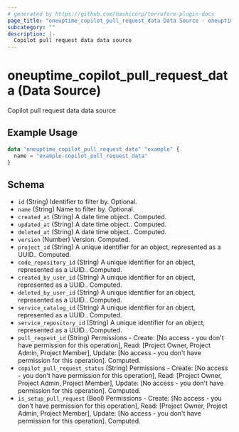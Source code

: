 ```yaml
---
# generated by https://github.com/hashicorp/terraform-plugin-docs
page_title: "oneuptime_copilot_pull_request_data Data Source - oneuptime"
subcategory: ""
description: |-
  Copilot pull request data data source
---
```


# oneuptime_copilot_pull_request_data (Data Source)

Copilot pull request data data source

## Example Usage

```terraform
data "oneuptime_copilot_pull_request_data" "example" {
  name = "example-copilot_pull_request_data"
}
```

## Schema

- `id` (String) Identifier to filter by. Optional.
- `name` (String) Name to filter by. Optional.
- `created_at` (String) A date time object.. Computed.
- `updated_at` (String) A date time object.. Computed.
- `deleted_at` (String) A date time object.. Computed.
- `version` (Number) Version. Computed.
- `project_id` (String) A unique identifier for an object, represented as a UUID.. Computed.
- `code_repository_id` (String) A unique identifier for an object, represented as a UUID.. Computed.
- `created_by_user_id` (String) A unique identifier for an object, represented as a UUID.. Computed.
- `deleted_by_user_id` (String) A unique identifier for an object, represented as a UUID.. Computed.
- `service_catalog_id` (String) A unique identifier for an object, represented as a UUID.. Computed.
- `service_repository_id` (String) A unique identifier for an object, represented as a UUID.. Computed.
- `pull_request_id` (String) Permissions - Create: [No access - you don't have permission for this operation], Read: [Project Owner, Project Admin, Project Member], Update: [No access - you don't have permission for this operation]. Computed.
- `copilot_pull_request_status` (String) Permissions - Create: [No access - you don't have permission for this operation], Read: [Project Owner, Project Admin, Project Member], Update: [No access - you don't have permission for this operation]. Computed.
- `is_setup_pull_request` (Bool) Permissions - Create: [No access - you don't have permission for this operation], Read: [Project Owner, Project Admin, Project Member], Update: [No access - you don't have permission for this operation]. Computed.
